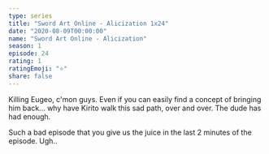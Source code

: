 ```yaml
---
type: series
title: "Sword Art Online - Alicization 1x24"
date: "2020-08-09T00:00:00"
name: "Sword Art Online - Alicization"
season: 1
episode: 24
rating: 1
ratingEmoji: "⭐️"
share: false
---
```


Killing Eugeo, c'mon guys. Even if you can easily find a concept of bringing him back... why have Kirito walk this sad path, over and over. The dude has had enough.

Such a bad episode that you give us the juice in the last 2 minutes of the episode. Ugh..
